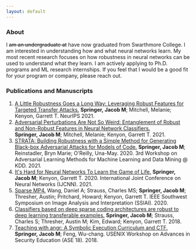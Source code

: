 ```yaml
---
layout: default
---
```


### About

I ~~am an undergraduate at~~ have now graduated from Swarthmore College. I am interested in understanding
how and what neural networks learn. My most recent research focuses on how 
robustness in neural networks can be used to understand what they learn. I am 
actively applying to Ph.D. programs and ML research internships. If you feel 
that I would be a good fit for your program or company, please reach out.

### Publications and Manuscripts

1. [A Little Robustness Goes a Long Way: Leveraging Robust Features for Targeted Transfer Attacks.](https://arxiv.org/pdf/2106.02105) **Springer,&nbsp;Jacob&nbsp;M**; Mitchell,&nbsp;Melanie; Kenyon,&nbsp;Garrett T. NeurIPS 2021. 
2. [Adversarial Perturbations Are Not So Weird: Entanglement of Robust and Non-Robust Features in Neural Network Classifiers.](https://arxiv.org/pdf/2102.05110) **Springer,&nbsp;Jacob&nbsp;M**; Mitchell,&nbsp;Melanie; Kenyon,&nbsp;Garrett T. 2021.
3. [STRATA: Building Robustness with a Simple Method for Generating Black-box Adversarial Attacks for Models of Code.](https://arxiv.org/pdf/2009.13562) **Springer, Jacob M**; Reinstadler, Bryn Marie; O'Reilly, Una-May. 2020. 3rd Workshop on Adversarial Learning Methods for Machine Learning and Data Mining @ KDD. 2021.
4. [It's Hard for Neural Networks To Learn the Game of Life.](https://arxiv.org/pdf/2009.01398) **Springer, Jacob M**; Kenyon, Garrett T. 2020. International Joint Conference on Neural Networks (IJCNN). 2021.
5. [Sparse MP4.](https://ieeexplore.ieee.org/abstract/document/9094593) Wang, Daniel A; Strauss, Charles MS; **Springer, Jacob M**; Thresher, Austin; Pritchard, Howard; Kenyon, Garrett T. IEEE Southwest Symposium on Image Analysis and Interpretation (SSIAI). 2020.
6. [Classifiers based on deep sparse coding architectures are robust to deep learning transferable examples.](https://arxiv.org/pdf/1811.07211) **Springer, Jacob M**; Strauss, Charles S; Thresher, Austin M; Kim, Edward; Kenyon, Garrett T. 2018.
7. [Teaching with angr: A Symbolic Execution Curriculum and CTF.](https://www.usenix.org/system/files/conference/ase18/ase18-paper_springer.pdf) **Springer, Jacob M**; Feng, Wu-chang. USENIX Workshop on Advances in Security Education (ASE 18). 2018.
